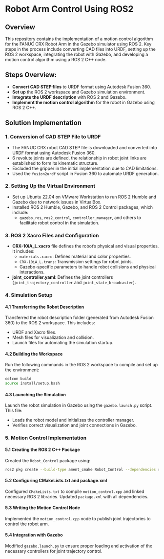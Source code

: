 # **Robot Arm Control Using ROS2**

## **Overview**
This repository contains the implementation of a motion control algorithm for the FANUC CRX Robot Arm in the Gazebo simulator using ROS 2. Key steps in the process include converting CAD files into URDF, setting up the ROS 2 workspace, integrating the robot with Gazebo, and developing a motion control algorithm using a ROS 2 C++ node.

## **Steps Overview:**
- **Convert CAD STEP files** to URDF format using Autodesk Fusion 360.
- **Set up** the ROS 2 workspace and Gazebo simulation environment.
- **Integrate the URDF description** with ROS 2 and Gazebo.
- **Implement the motion control algorithm** for the robot in Gazebo using ROS 2 C++.

## **Solution Implementation**

### **1. Conversion of CAD STEP File to URDF**
- The FANUC CRX robot CAD STEP file is downloaded and converted into URDF format using Autodesk Fusion 360.
- 6 revolute joints are defined, the relationship in robot joint links are established to form its kinematic structure.
- Excluded the gripper in the initial implementation due to CAD limitations.
- Used the `fusion2urdf` script in Fusion 360 to automate URDF generation.

### **2. Setting Up the Virtual Environment**
- Set up Ubuntu 22.04 on VMware Workstation to run ROS 2 Humble and Gazebo due to network issues in VirtualBox.
- Installed ROS 2 Humble, Gazebo, and ROS 2 Control packages, which include:
  - `gazebo_ros`, `ros2_control`, `controller_manager`, and others to facilitate robot control in the simulation.

### **3. ROS 2 Xacro Files and Configuration**
- **CRX-10iA_L.xacro** file defines the robot’s physical and visual properties. It includes:
  - `materials.xacro`: Defines material and color properties.
  - `CRX-10iA_L.trans`: Transmission settings for robot joints.
  - Gazebo-specific parameters to handle robot collisions and physical interactions.
- **joint_controller.yaml**: Defines the joint controllers (`joint_trajectory_controller` and `joint_state_broadcaster`).

### **4. Simulation Setup**

#### **4.1 Transferring the Robot Description**
Transferred the robot description folder (generated from Autodesk Fusion 360) to the ROS 2 workspace. This includes:
- URDF and Xacro files.
- Mesh files for visualization and collision.
- Launch files for automating the simulation startup.

#### **4.2 Building the Workspace**
Run the following commands in the ROS 2 workspace to compile and set up the environment:

```bash
colcon build
source install/setup.bash
```

#### **4.3 Launching the Simulation**
Launch the robot simulation in Gazebo using the `gazebo.launch.py` script. This file:
- Loads the robot model and initializes the controller manager.
- Verifies correct visualization and joint connections in Gazebo.

### **5. Motion Control Implementation**

#### **5.1 Creating the ROS 2 C++ Package**
Created the `Robot_Control` package using:

```bash
ros2 pkg create --build-type ament_cmake Robot_Control --dependencies rclcpp std_msgs sensor_msgs trajectory_msgs
```

#### **5.2 Configuring CMakeLists.txt and package.xml**
Configured `CMakeLists.txt` to compile `motion_control.cpp` and linked necessary ROS 2 libraries. Updated `package.xml` with all dependencies.

#### **5.3 Writing the Motion Control Node**
Implemented the `motion_control.cpp` node to publish joint trajectories to control the robot arm.

#### **5.4 Integration with Gazebo**
Modified `gazebo.launch.py` to ensure proper loading and activation of the necessary controllers for joint trajectory control.
